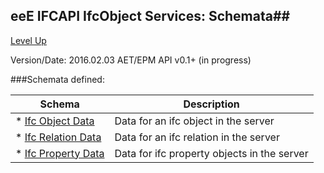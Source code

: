 ## eeE IFCAPI IfcObject Services: Schemata##

[Level Up](../README.md)

Version/Date: 2016.02.03 AET/EPM  API v0.1+ (in progress)

###Schemata defined:



Schema | Description 
--|--|
* [Ifc Object Data](ifcobject_data.md)	   | Data for an ifc object in the server
* [Ifc Relation Data](ifcrelation_data.md) | Data for an ifc relation in the server
* [Ifc Property Data](ifcproperty_data.md) |Data for ifc property objects in the server




